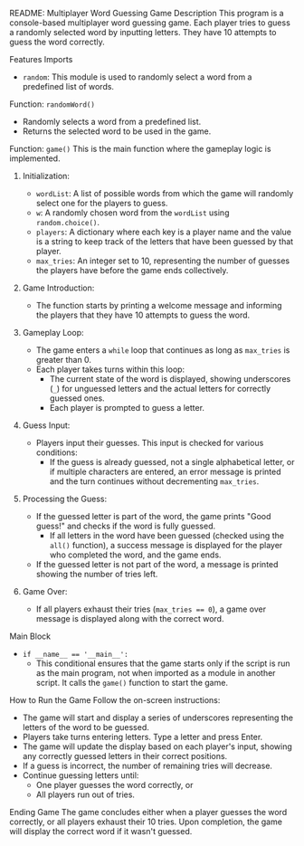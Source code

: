 README: Multiplayer Word Guessing Game
Description
This program is a console-based multiplayer word guessing game. Each player tries to guess a randomly selected word by inputting letters. They have 10 attempts to guess the word correctly.

Features
Imports
- `random`: This module is used to randomly select a word from a predefined list of words.

Function: `randomWord()`
- Randomly selects a word from a predefined list.
- Returns the selected word to be used in the game.

Function: `game()`
This is the main function where the gameplay logic is implemented.

1. Initialization:
   - `wordList`: A list of possible words from which the game will randomly select one for the players to guess.
   - `w`: A randomly chosen word from the `wordList` using `random.choice()`.
   - `players`: A dictionary where each key is a player name and the value is a string to keep track of the letters that have been guessed by that player.
   - `max_tries`: An integer set to 10, representing the number of guesses the players have before the game ends collectively.

2. Game Introduction:
   - The function starts by printing a welcome message and informing the players that they have 10 attempts to guess the word.

3. Gameplay Loop:
   - The game enters a `while` loop that continues as long as `max_tries` is greater than 0.
   - Each player takes turns within this loop:
     - The current state of the word is displayed, showing underscores (`_`) for unguessed letters and the actual letters for correctly guessed ones.
     - Each player is prompted to guess a letter.

4. Guess Input:
   - Players input their guesses. This input is checked for various conditions:
     - If the guess is already guessed, not a single alphabetical letter, or if multiple characters are entered, an error message is printed and the turn continues without decrementing `max_tries`.

5. Processing the Guess:
   - If the guessed letter is part of the word, the game prints "Good guess!" and checks if the word is fully guessed.
     - If all letters in the word have been guessed (checked using the `all()` function), a success message is displayed for the player who completed the word, and the game ends.
   - If the guessed letter is not part of the word, a message is printed showing the number of tries left.

6. Game Over:
   - If all players exhaust their tries (`max_tries == 0`), a game over message is displayed along with the correct word.

Main Block
- `if __name__ == '__main__':`
  - This conditional ensures that the game starts only if the script is run as the main program, not when imported as a module in another script. It calls the `game()` function to start the game.

How to Run the Game
Follow the on-screen instructions:
- The game will start and display a series of underscores representing the letters of the word to be guessed.
- Players take turns entering letters. Type a letter and press Enter.
- The game will update the display based on each player's input, showing any correctly guessed letters in their correct positions.
- If a guess is incorrect, the number of remaining tries will decrease.
- Continue guessing letters until:
  - One player guesses the word correctly, or
  - All players run out of tries.

Ending Game
The game concludes either when a player guesses the word correctly, or all players exhaust their 10 tries. Upon completion, the game will display the correct word if it wasn't guessed.